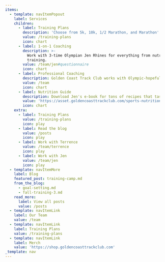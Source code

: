 ```yaml
---
items:
  - template: navItemPopout
    label: Services
    children:
      - label: Training Plans
        description: 'Choose from 5k, 10k, 1/2 Marathon, and Marathon'
        value: /training-plans
        icon: chart
      - label: 1-on-1 Coaching
        description: >-
          Work with 3-time Olympian Jen Rhines for everything from nutrition to
          training.
        value: /team/jen#questionnaire
        icon: chart
      - label: Professional Coaching
        description: Golden Coast Track Club works with Olympic-hopefuls
        value: /team
        icon: chart
      - label: Nutrition Guide
        description: Download Jen's e-book for tons of recipes that taste great!
        value: 'https://asset.goldencoasttrackclub.com/sports-nutrition-guide.pdf'
        icon: chart
    extra:
      - label: Training Plans
        value: /training-plans
        icon: play
      - label: Read the blog
        value: /posts
        icon: play
      - label: Work with Terrence
        value: /team/terrence
        icon: play
      - label: Work with Jen
        value: /team/jen
        icon: play
  - template: navItemMore
    label: Blog
    featured_post: training-camp.md
    from_the_blog:
      - goal-setting.md
      - fall-training-3.md
    read_more:
      label: View all posts
      value: /posts
  - template: navItemLink
    label: Our Team
    value: /team
  - template: navItemLink
    label: Training Plans
    value: /training-plans
  - template: navItemLink
    label: Merch
    value: 'https://shop.goldencoasttrackclub.com'
_template: nav
---
```



